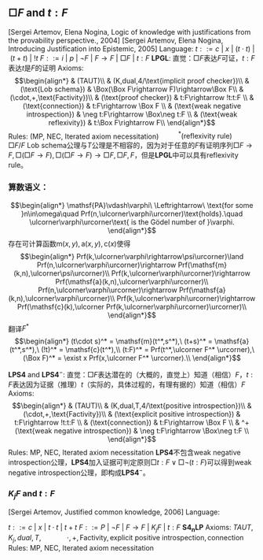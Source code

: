 

## $\Box F$ and $t:F$
[Sergei Artemov, Elena Nogina, Logic of knowledge with justifications from the provability perspective., 2004]
[Sergei Artemov, Elena Nogina, Introducing Justification into Epistemic, 2005]
Language: 
$t::= c\ |\ x\ |\ (t\cdot t)\ |\ (t+t)\ |\ !t$
$F::= i\ |\ p\ |\ \neg F\ |\ F\rightarrow F\ |\ \Box F\ |\ t:F$
$\textbf{LPGL}$:
直觉：$\Box F$表达$F$可证，$t:F$表达$t$是$F$的证明
Axioms:
$$\begin{align*}
    & (TAUT)\\
    & (K,dual,4/\text{implicit proof checker})\\
    & (\text{Lob schema}) & \Box(\Box F\rightarrow F)\rightarrow\Box F\\
    & (\cdot,+,\text{Factivity})\\
    & (\text{proof checker}) & t:F\rightarrow !t:t:F \\
    & (\text{connection}) & t:F\rightarrow \Box F \\
    & (\text{weak negative introspection}) & \neg t:F\rightarrow \Box\neg t:F \\
    & (\text{weak reflexivity}) & t:\Box F\rightarrow F\\
\end{align*}$$
Rules: $(\text{MP, NEC, Iterated axiom necessitation})$
$\qquad\ ^*(\text{reflexivity rule}) \qquad \Box F/F$
$\text{Lob schema}$公理与$T$公理是不相容的，因为对于任意的$F$有证明序列$\Box F\rightarrow F,\Box(\Box F\rightarrow F),\Box(\Box F\rightarrow F)\rightarrow\Box F,\Box F,F$，但是$\textbf{LPGL}$中可以具有$\text{reflexivity rule}$。
### 算数语义：
$$\begin{align*}
    \mathsf{PA}\vdash\varphi\ \Leftrightarrow\ \text{for some }n\in\omega\quad Prf(n,\ulcorner\varphi\urcorner)\text{holds}.\quad \ulcorner\varphi\urcorner\text{ is the Gödel number of }\varphi.
\end{align*}$$
存在可计算函数$\mathsf{m}(x,y),\mathsf{a}(x,y),\mathsf{c}(x)$使得
$$\begin{align*}
    Prf(k,\ulcorner\varphi\rightarrow\psi\urcorner)\land Prf(n,\ulcorner\varphi\urcorner)\rightarrow Prf(\mathsf{m}(k,n),\ulcorner\psi\urcorner)\\
    Prf(k,\ulcorner\varphi\urcorner)\rightarrow Prf(\mathsf{a}(k,n),\ulcorner\varphi\urcorner)\\
    Prf(n,\ulcorner\varphi\urcorner)\rightarrow Prf(\mathsf{a}(k,n),\ulcorner\varphi\urcorner)\\
    Prf(k,\ulcorner\varphi\urcorner)\rightarrow Prf(\mathsf{c}(k),\ulcorner Prf(k,\ulcorner\varphi\urcorner)\urcorner)\\
\end{align*}$$
翻译$F^*$
$$\begin{align*}
    (t\cdot s)^* = \mathsf{m}(t^*,s^*),\ (t+s)^* = \mathsf{a}(t^*,s^*),\  (!t)^* = \mathsf{c}(t^*),\\
    (t:F)^* = Prf(t^*,\ulcorner F^* \urcorner),\ (\Box F)^* = \exist x Prf(x,\ulcorner F^* \urcorner).\\
\end{align*}$$

$\textbf{LPS4}\text{ and }\textbf{LPS4}^{-}$:
直觉：$\Box F$表达潜在的（大概的，直觉上）知道（相信）$F$，$t:F$表达因为证据（推理）$t$（实际的，具体过程的，有理有据的）知道（相信）$F$
Axioms:
$$\begin{align*}
    & (TAUT)\\
    & (K,dual,T,4/\text{positive introspection})\\
    & (\cdot,+,\text{Factivity})\\
    & (\text{explicit positive introspection}) & t:F\rightarrow !t:t:F \\
    & (\text{connection}) & t:F\rightarrow \Box F \\
    & ^+(\text{weak negative introspection}) & \neg t:F\rightarrow \Box\neg t:F \\
\end{align*}$$
Rules: $\text{MP, NEC, Iterated axiom necessitation}$
$\textbf{LPS4}$不包含$\text{weak negative introspection}$公理，$\textbf{LPS4}$加入证据可判定原则$\Box t:F\lor\Box\neg(t:F)$可以得到$\text{weak negative introspection}$公理，即构成$\textbf{LPS4}^{-}$。

### $K_j F$ and $t:F$
[Sergei Artemov, Justified common knowledge, 2006]
Language:

$t::= c\ |\ x\ |\ t\cdot t\ |\ t+t$
$F::= P\ |\ \neg F\ |\ F\rightarrow F\ |\ K_j F\ |\ t:F$
$\mathbf{S4_nLP}$
Axioms: $TAUT,K_j,dual,T,$
$\qquad\quad \cdot,+,\text{Factivity},\text{explicit positive introspection},\text{connection}$
Rules: $\text{MP, NEC, Iterated axiom necessitation}$
